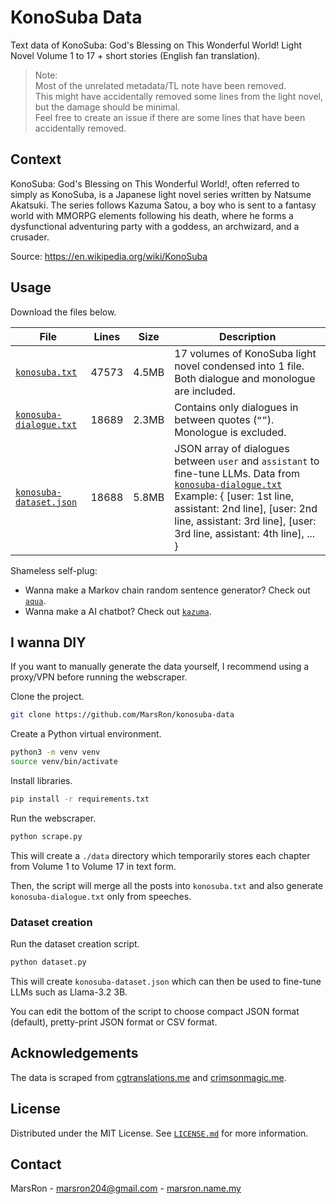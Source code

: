 # KonoSuba Data

Text data of KonoSuba: God's Blessing on This Wonderful World! Light Novel
Volume 1 to 17 + short stories (English fan translation).

> Note:\
> Most of the unrelated metadata/TL note have been removed.\
> This might have accidentally removed some lines from the light novel, but the damage should be minimal.\
> Feel free to create an issue if there are some lines that have been accidentally removed.


## Context

KonoSuba: God's Blessing on This Wonderful World!, often referred to simply as KonoSuba,
is a Japanese light novel series written by Natsume Akatsuki.
The series follows Kazuma Satou, a boy who is sent to a fantasy world with MMORPG elements
following his death, where he forms a dysfunctional adventuring party with a goddess, an archwizard, and a crusader.

Source: https://en.wikipedia.org/wiki/KonoSuba


## Usage

Download the files below.

| File | Lines | Size | Description |
|-|-|-|-|
| [`konosuba.txt`](./konosuba.txt) | 47573 | 4.5MB | 17 volumes of KonoSuba light novel condensed into 1 file. Both dialogue and monologue are included. |
| [`konosuba-dialogue.txt`](./konosuba-dialogue.txt) | 18689 | 2.3MB | Contains only dialogues in between quotes (`“”`). Monologue is excluded. |
| [`konosuba-dataset.json`](./konosuba-dataset.json) | 18688 | 5.8MB | JSON array of dialogues between `user` and `assistant` to fine-tune LLMs. Data from [`konosuba-dialogue.txt`](./konosuba-dialogue.txt) Example: { [user: 1st line, assistant: 2nd line], [user: 2nd line, assistant: 3rd line], [user: 3rd line, assistant: 4th line], ... } |

Shameless self-plug:
- Wanna make a Markov chain random sentence generator? Check out
[`aqua`](https://github.com/MarsRon/aqua).
- Wanna make a AI chatbot? Check out
[`kazuma`](https://github.com/MarsRon/kazuma).


## I wanna DIY

If you want to manually generate the data yourself, I recommend using a proxy/VPN before running the webscraper.

Clone the project.
```sh
git clone https://github.com/MarsRon/konosuba-data
```

Create a Python virtual environment.
```sh
python3 -m venv venv
source venv/bin/activate
```

Install libraries.
```sh
pip install -r requirements.txt
```

Run the webscraper.
```sh
python scrape.py
```

This will create a `./data` directory which temporarily stores each chapter from Volume 1 to Volume 17 in text form.

Then, the script will merge all the posts into `konosuba.txt` and also generate `konosuba-dialogue.txt` only from speeches.

### Dataset creation

Run the dataset creation script.
```sh
python dataset.py
```

This will create `konosuba-dataset.json` which can then be used to fine-tune LLMs such as Llama-3.2 3B.

You can edit the bottom of the script to choose compact JSON format (default), pretty-print JSON format or CSV format.

## Acknowledgements

The data is scraped from [cgtranslations.me](https://cgtranslations.me/konosuba)
and [crimsonmagic.me](https://crimsonmagic.me/konosuba/volumes-10-plus/).


## License

Distributed under the MIT License.
See [`LICENSE.md`](./LICENSE.md) for more information.


## Contact

MarsRon - marsron204@gmail.com - [marsron.name.my](https://marsron.name.my)
